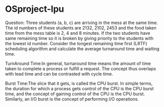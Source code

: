 # OSproject-lpu
Question:
Three students (a, b, c) are arriving in the mess at the same time. The id numbers of these students are 2132, 2102, 2453 and the food taken time from the mess table is 2, 4 and 8 minutes. If the two students have same remaining time so it is broken by giving priority to the students with the lowest id number. Consider the longest remaining time first (LRTF) scheduling algorithm and calculate the average turnaround time and waiting time.

TurnAround Time:In general, turnaround time means the amount of time taken to complete a process or fulfill a request. The concept thus overlaps with lead time and can be contrasted with cycle time.

Burst Time:The slice that it gets, is called the CPU burst. In simple terms, the duration for which a process gets control of the CPU is the CPU burst time, and the concept of gaining control of the CPU is the CPU burst. Similarly, an I/O burst is the concept of performing I/O operations.

